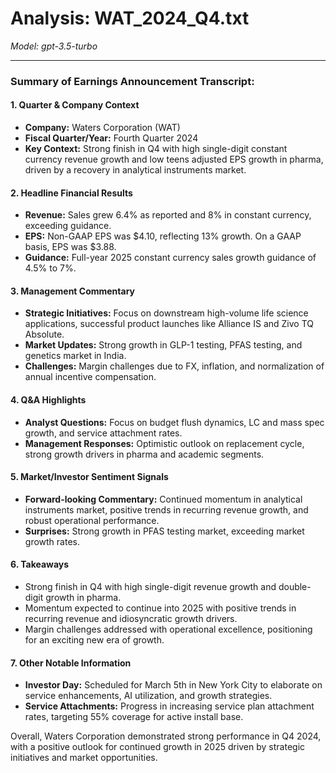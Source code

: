 # Analysis: WAT_2024_Q4.txt

*Model: gpt-3.5-turbo*

---

### Summary of Earnings Announcement Transcript:

#### 1. **Quarter & Company Context**
- **Company:** Waters Corporation (WAT)
- **Fiscal Quarter/Year:** Fourth Quarter 2024
- **Key Context:** Strong finish in Q4 with high single-digit constant currency revenue growth and low teens adjusted EPS growth in pharma, driven by a recovery in analytical instruments market.

#### 2. **Headline Financial Results**
- **Revenue:** Sales grew 6.4% as reported and 8% in constant currency, exceeding guidance.
- **EPS:** Non-GAAP EPS was $4.10, reflecting 13% growth. On a GAAP basis, EPS was $3.88.
- **Guidance:** Full-year 2025 constant currency sales growth guidance of 4.5% to 7%.

#### 3. **Management Commentary**
- **Strategic Initiatives:** Focus on downstream high-volume life science applications, successful product launches like Alliance IS and Zivo TQ Absolute.
- **Market Updates:** Strong growth in GLP-1 testing, PFAS testing, and genetics market in India.
- **Challenges:** Margin challenges due to FX, inflation, and normalization of annual incentive compensation.

#### 4. **Q&A Highlights**
- **Analyst Questions:** Focus on budget flush dynamics, LC and mass spec growth, and service attachment rates.
- **Management Responses:** Optimistic outlook on replacement cycle, strong growth drivers in pharma and academic segments.

#### 5. **Market/Investor Sentiment Signals**
- **Forward-looking Commentary:** Continued momentum in analytical instruments market, positive trends in recurring revenue growth, and robust operational performance.
- **Surprises:** Strong growth in PFAS testing market, exceeding market growth rates.

#### 6. **Takeaways**
- Strong finish in Q4 with high single-digit revenue growth and double-digit growth in pharma.
- Momentum expected to continue into 2025 with positive trends in recurring revenue and idiosyncratic growth drivers.
- Margin challenges addressed with operational excellence, positioning for an exciting new era of growth.

#### 7. **Other Notable Information**
- **Investor Day:** Scheduled for March 5th in New York City to elaborate on service enhancements, AI utilization, and growth strategies.
- **Service Attachments:** Progress in increasing service plan attachment rates, targeting 55% coverage for active install base.

Overall, Waters Corporation demonstrated strong performance in Q4 2024, with a positive outlook for continued growth in 2025 driven by strategic initiatives and market opportunities.